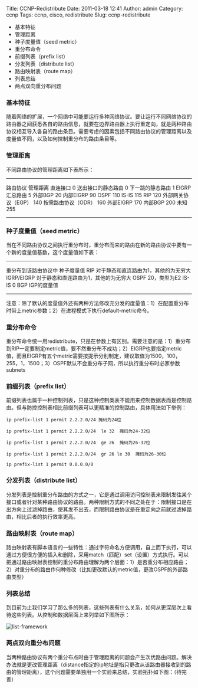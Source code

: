 Title: CCNP-Redistribute
Date: 2011-03-18 12:41
Author: admin
Category: ccnp
Tags: ccnp, cisco, redistribute
Slug: ccnp-redistribute

-   基本特征
-   管理距离
-   种子度量值（seed metric）
-   重分布命令
-   前缀列表（prefix list）
-   分发列表（distribute list）
-   路由映射表（route map）
-   列表总结
-   两点双向重分布问题

### 基本特征

随着网络的扩展，一个网络中可能要运行多种网络协议。要让运行不同网络协议的路由器之间获悉各自的路由信息，就要在边界路由器上执行重定向，就是两种路由协议相互导入各自的路由条目。需要考虑的因素包括不同路由协议的管理距离以及度量值不同，以及如何控制重分布的路由条目等。

### 管理距离

不同路由协议的管理距离如下表所示：

  --------------------- ----------
  路由协议              管理距离
  直连接口              0
  送出接口的静态路由    0
  下一跳的静态路由      1
  EIGRP汇总路由         5
  外部BGP               20
  内部EIGRP             90
  OSPF                  110
  IS-IS                 115
  RIP                   120
  外部网关协议（EGP）   140
  按需路由协议（ODR）   160
  外部EIGRP             170
  内部BGP               200
  未知                  255
  --------------------- ----------

### 种子度量值（seed metric）

当在不同路由协议之间执行重分布时，重分布而来的路由在新的路由协议中要有一个新的度量值基数，这个度量值如下表：

  ---------------------- ---------------------------------------
  重分布到该路由协议中   种子度量值
  RIP                    对于静态和直连路由为1，其他的为无穷大
  IGRP/EIGRP             对于静态和直连路由为1，其他的为无穷大
  OSPF                   20，类型为E2
  IS-IS                  0
  BGP                    IGP的度量值
  ---------------------- ---------------------------------------

注意：除了默认的度量值外还有两种方法修改充分发的度量值：1）在配置重分布时带上metric参数；2）在进程模式下执行default-metric命令。

### 重分布命令

重分布命令统一用redistribute，只是在参数上有区别。需要注意的是：1）重分布到RIP一定要制定metric值，要不然重分布不成功；2）EIGRP也要指定metric值，而且EIGRP有五个metric需要按提示分别制定，建议取值为1500，100，255，1，1500；3）OSPF默认不会重分布子网，所以执行重分布时必家参数subnets

### 前缀列表（prefix list）

前缀列表也属于一种控制列表，只是这种控制类表不能用来控制数据表而是控制路由。但与防控控制表相比前缀列表可以更精准的控制路由，具体用法如下举例：

    ip prefix-list 1 permit 2.2.2.0/24 掩码为24位

    ip prefix-list 1 permit 2.2.2.0/24  le 32  掩码为24-32位

    ip prefix-list 1 permit 2.2.2.0/24  ge 26  掩码为26-32位

    ip prefix-list 1 permit 2.2.2.0/24  gr 26 le 30  掩码为26-30位

    ip prefix-list 1 permit 0.0.0.0/0

### 分发列表（distribute list）

分发列表是控制重分布路由的方式之一，它是通过调用访问控制表来限制发往某个接口或者针对某种路由协议的路由。两种限制方式的不同之处在于：限制接口是在出方向上过滤掉路由，使其发不出去，而限制路由协议是在重定向之前就过滤掉路由，相比后者的执行效率更高。

### 路由映射表（route map）

路由映射表有脚本语言的一些特性：通过字符命名方便调用，自上而下执行，可以通过方便很方便的插入和删除，采用match（匹配）set（设置）方式执行。可以把通过路由映射表控制的重分布路由理解为两个层面：1）是否重分布相应路由；2）对重分布的路由作何种修改（比如更改默认的metric值，更改OSPF的外部路由类型）

### 列表总结

到目前为止我们学习了那么多的列表，这些列表有什么关系，如何从更深层次上看待这些列表。从控制和数据层面上来列举如下图所示：

![list-framework](/wp-content/uploads/2011/03/list-framework.jpg "list-framework")
</a>  
</a>

### 两点双向重分布问题

当两种路由协议有两个重分布点时由于管理距离的问题会产生次优路由问题。解决办法就是更改管理距离（distance指定的ip地址是指只更改从该路由器接收到的路由的管理距离），这个问题需要单独用一个实验来总结，实验拓扑如下图：（待完善）

 
